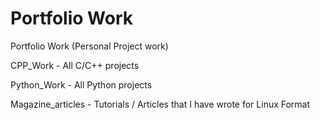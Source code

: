 # Portfolio Work
Portfolio Work (Personal Project work) 

CPP_Work - All C/C++ projects

Python_Work - All Python projects

Magazine_articles - Tutorials / Articles that I have wrote for Linux Format
